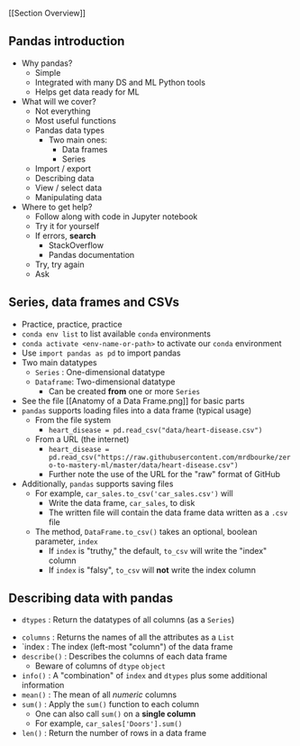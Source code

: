 [[Section Overview]]

## Pandas introduction

- Why pandas?
	- Simple
	- Integrated with many DS and ML Python tools
	- Helps get data ready for ML
- What will we cover?
	- Not everything 
	- Most useful functions
	- Pandas data types
		- Two main ones:
			- Data frames
			- Series
	- Import / export
	- Describing data
	- View / select data
	- Manipulating data
- Where to get help?
	- Follow along with code in Jupyter notebook
	- Try it for yourself
	- If errors, **search**
		- StackOverflow
		- Pandas documentation
	- Try, try again
	- Ask

## Series, data frames and CSVs

- Practice, practice, practice
- `conda env list` to list available `conda` environments
- `conda activate <env-name-or-path>` to activate our `conda` environment
- Use `import pandas as pd` to import pandas
- Two main datatypes
	- `Series` : One-dimensional datatype
	- `Dataframe`: Two-dimensional datatype
		- Can be created **from** one or more `Series`
- See the file [[Anatomy of a Data Frame.png]] for basic parts
- `pandas` supports loading files into a data frame (typical usage)
	- From the file system
		- `heart_disease = pd.read_csv("data/heart-disease.csv")`
	- From a URL (the internet)
		- `heart_disease = pd.read_csv("https://raw.githubusercontent.com/mrdbourke/zero-to-mastery-ml/master/data/heart-disease.csv")`
		- Further note the use of the URL for the "raw" format of GitHub
- Additionally, `pandas` supports saving files
	- For example, `car_sales.to_csv('car_sales.csv')` will 
		- Write the data frame, `car_sales`, to disk
		- The written file will contain the data frame data written as a `.csv` file
	- The method, `DataFrame.to_csv()` takes an optional, boolean parameter, `index`
		- If `index` is "truthy," the default, `to_csv` will write the "index" column
		- If `index` is  "falsy", `to_csv` will **not** write the index column
## Describing data with pandas

* `dtypes` 
	: Return the datatypes of all columns (as a `Series`)
- `columns`
	: Returns the names of all the attributes as a `List`
- `index
	: The index (left-most "column") of the data frame
- `describe()`
	: Describes the columns of each data frame
	- Beware of columns of `dtype` `object`
- `info()`
	: A "combination" of `index` and `dtypes` plus some additional information
- `mean()`
	: The mean of all *numeric* columns
- `sum()`
	: Apply the `sum()` function to each column
	- One can also call `sum()` on a **single column**
	- For example, `car_sales['Doors'].sum()`
- `len()`
	: Return the number of rows in a data frame
	